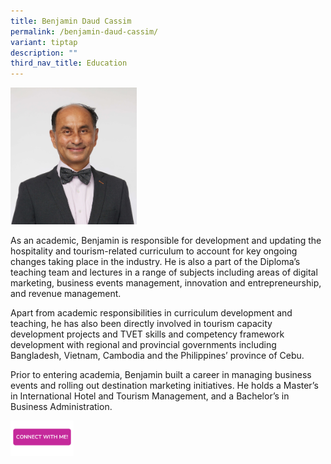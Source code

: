 ```yaml
---
title: Benjamin Daud Cassim
permalink: /benjamin-daud-cassim/
variant: tiptap
description: ""
third_nav_title: Education
---
```

<p></p>
<div class="isomer-image-wrapper">
<img style="width: 40%;" height="auto" width="100%" alt="" src="/images/Profile Photos/Benjamin_Daud_Cassim_1_copy.jpg">
</div>
<p>As an academic, Benjamin is responsible for development and updating the
hospitality and tourism-related curriculum to account for key ongoing changes
taking place in the industry. He is also a part of the Diploma’s teaching
team and lectures in a range of subjects including areas of digital marketing,
business events management, innovation and entrepreneurship, and revenue
management.</p>
<p>Apart from academic responsibilities in curriculum development and teaching,
he has also been directly involved in tourism capacity development projects
and TVET skills and competency framework development with regional and
provincial governments including Bangladesh, Vietnam, Cambodia and the
Philippines’ province of Cebu.</p>
<p>Prior to entering academia, Benjamin built a career in managing business
events and rolling out destination marketing initiatives. He holds a Master’s
in International Hotel and Tourism Management, and a Bachelor’s in Business
Administration.</p>
<p></p>
<p></p><a class="isomer-image-wrapper" href="https://form.gov.sg/677f329752fac86cddec1b74"><img style="width: 20%;" height="auto" width="100%" alt="" src="/images/CONNECT_WITH_ME.png"></a>
<p></p>